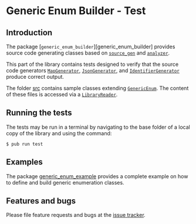# Generic Enum Builder - Test

## Introduction

The package [`generic_enum_builder`][generic_enum_builder] provides source code generating classes
based on [`source_gen`][source_gen] and [`analyzer`][analyzer].

This part of the library contains tests designed to verify
that the source code generators [`MapGenerator`][MapGenerator], [`JsonGenerator`][JsonGenerator], and
[`IdentifierGenerator`][IdentifierGenerator] produce correct output.

The folder [src](src) contains sample classes extending [`GenericEnum`][GenericEnum].
The content of these files is accessed via a [`LibraryReader`][LibraryReader].


## Running the tests

The tests may be run in a terminal by navigating to the base folder of a local copy of the library and using the command:
```Console
$ pub run test
```

## Examples

The package [generic_enum_example] provides a complete example on how to define and build
generic enumeration classes.


## Features and bugs
Please file feature requests and bugs at the [issue tracker].

[issue tracker]: https://github.com/simphotonics/generic_enum/issues
[analyzer]: https://pub.dev/packages/analyzer
[source_gen]: https://pub.dev/packages/source_gen
[generic_enum_example]: ../../generic_enum_example
[LibraryReader]: https://pub.dev/documentation/source_gen/latest/source_gen/LibraryReader-class.html

[GenericEnum]: https://pub.dev/documentation/generic_enum/latest/generic_enum/GenericEnum-class.html

[GenericEnumBuilder]: ../
[MapGenerator]: ../lib/src/map_generator.dart
[JsonGenerator]: ../lib/src/json_generator.dart
[IdentifierGenerator]: ../lib/src/identifier_generator.dart
